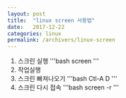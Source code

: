 ```yaml
---
layout: post
title:  "linux screen 사용법"
date:   2017-12-22
categories: linux
permalink: /archivers/linux-screen
---
```


1. 스크린 실행
'''bash
   screen
'''
2. 작업실행
3. 스크린 빠져나오기
'''bash
Ctl-A D
'''
4. 스크린 다시 접속
'''bash
   screen -r
'''
